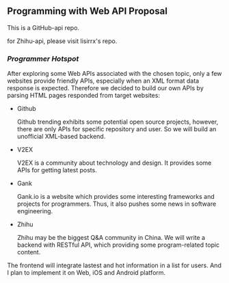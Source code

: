 ## Programming with Web API Proposal

This is a GitHub-api repo.

for Zhihu-api, please visit lisirrx's repo.

### *Programmer Hotspot*

After exploring some Web APIs associated with the chosen topic, only a few websites provide friendly APIs, especially when an XML format data response is expected. Therefore we decided to build our own APIs by parsing HTML pages responded from target websites:

- Github

  Github trending exhibits some potential open source projects, however, there are only APIs for specific repository and user. So we will build an unofficial XML-based backend.
- V2EX

  V2EX is a community about technology and design. It provides some APIs for getting latest posts.
- Gank

  Gank.io is a website which provides some interesting frameworks and projects for programmers. Thus, it also pushes some news in software engineering.
- Zhihu

  Zhihu may be the biggest Q&A community in China. We will write a backend with RESTful API, which providing some program-related topic content.

The frontend will integrate lastest and hot information in a list for users. And I plan to implement it on  Web, iOS and Android platform.

